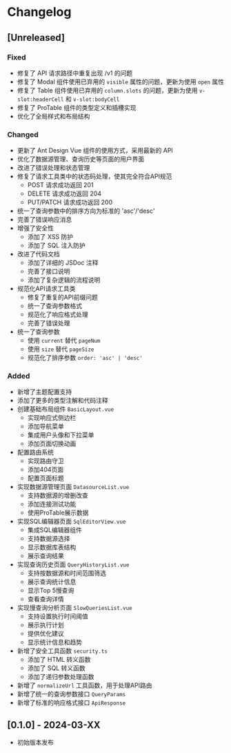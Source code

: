 # Changelog

## [Unreleased]

### Fixed
- 修复了 API 请求路径中重复出现 /v1 的问题
- 修复了 Modal 组件使用已弃用的 `visible` 属性的问题，更新为使用 `open` 属性
- 修复了 Table 组件使用已弃用的 `column.slots` 的问题，更新为使用 `v-slot:headerCell` 和 `v-slot:bodyCell`
- 修复了 ProTable 组件的类型定义和插槽实现
- 优化了全局样式和布局结构

### Changed
- 更新了 Ant Design Vue 组件的使用方式，采用最新的 API
- 优化了数据源管理、查询历史等页面的用户界面
- 改进了错误处理和状态管理
- 修复了请求工具类中的状态码处理，使其完全符合API规范
  - POST 请求成功返回 201
  - DELETE 请求成功返回 204
  - PUT/PATCH 请求成功返回 200
- 统一了查询参数中的排序方向为标准的 'asc'/'desc'
- 完善了错误响应消息
- 增强了安全性
  - 添加了 XSS 防护
  - 添加了 SQL 注入防护
- 改进了代码文档
  - 添加了详细的 JSDoc 注释
  - 完善了接口说明
  - 添加了复杂逻辑的流程说明
- 规范化API请求工具类
  - 修复了重复的API前缀问题
  - 统一了查询参数格式
  - 规范化了响应格式处理
  - 完善了错误处理
- 统一了查询参数
  - 使用 `current` 替代 `pageNum`
  - 使用 `size` 替代 `pageSize`
  - 规范化了排序参数 `order: 'asc' | 'desc'`

### Added
- 新增了主题配置支持
- 添加了更多的类型注解和代码注释
- 创建基础布局组件 `BasicLayout.vue`
  - 实现响应式侧边栏
  - 添加导航菜单
  - 集成用户头像和下拉菜单
  - 添加页面切换动画
- 配置路由系统
  - 实现路由守卫
  - 添加404页面
  - 配置页面标题
- 实现数据源管理页面 `DatasourceList.vue`
  - 支持数据源的增删改查
  - 添加连接测试功能
  - 使用ProTable展示数据
- 实现SQL编辑器页面 `SqlEditorView.vue`
  - 集成SQL编辑器组件
  - 支持数据源选择
  - 显示数据库表结构
  - 展示查询结果
- 实现查询历史页面 `QueryHistoryList.vue`
  - 支持按数据源和时间范围筛选
  - 展示查询统计信息
  - 显示Top 5慢查询
  - 查看查询详情
- 实现慢查询分析页面 `SlowQueriesList.vue`
  - 支持设置执行时间阈值
  - 展示执行计划
  - 提供优化建议
  - 显示统计信息和趋势
- 新增了安全工具函数 `security.ts`
  - 添加了 HTML 转义函数
  - 添加了 SQL 转义函数
  - 添加了递归参数处理函数
- 新增了 `normalizeUrl` 工具函数，用于处理API路由
- 新增了统一的查询参数接口 `QueryParams`
- 新增了标准的响应格式接口 `ApiResponse`

## [0.1.0] - 2024-03-XX
- 初始版本发布